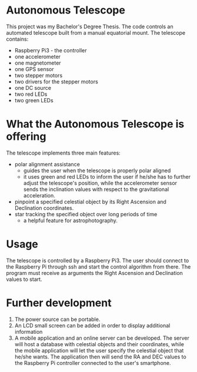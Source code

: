 # Autonomous Telescope
This project was my Bachelor's Degree Thesis.
The code controls an automated telescope built from a manual equatorial mount.
The telescope contains:
 - Raspberry Pi3 - the controller
 - one accelerometer
 - one magnetometer
 - one GPS sensor
 - two stepper motors
 - two drivers for the stepper motors
 - one DC source
 - two red LEDs
 - two green LEDs

# What the Autonomous Telescope is offering
The telescope implements three main features:
 - polar alignment assistance
	- guides the user when the telescope is properly polar aligned
	- it uses green and red LEDs to inform the user if he/she has to further adjust the telescope's position, while the accelerometer sensor sends the inclination values with respect to the gravitational acceleration.
 - pinpoint a specified celestial object by its Right Ascension and Declination coordinates.
 - star tracking the specified object over long periods of time
	 - a helpful feature for astrophotography.

# Usage
The telescope is controlled by a Raspberry Pi3. The user should connect to the Raspberry Pi through ssh and start the control algorithm from there.
The program must receive as arguments the Right Ascension and Declination values to start.

# Further development
1. The power source can be portable.
2. An LCD small screen can be added in order to display additional information
3. A mobile application and an online server can be developed. The server will host a database with celestial objects and their coordinates, while the mobile application will let the user specify the celestial object that he/she wants. The application then will send the RA and DEC values to the Raspberry Pi controller connected to the user's smartphone.
